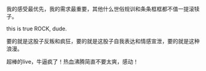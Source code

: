 我的感受最优先，我的需求最重要，其他什么世俗规训和条条框框都不值一提滚犊子。

this is true ROCK, dude.

要的就是这股子反叛和疯狂，要的就是这股子自我表达和情感宣泄，要的就是这种浪漫。

超棒的live，牛逼疯了！热血沸腾简直不要太爽，感动！
